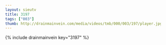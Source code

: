 ```yaml
--- 
layout: sieutv
title: 3197
tags: ["003"]
thumb: http://drainmainvein.com/media/videos/tmb/000/003/197/player.jpg
---
```

{% include drainmainvein key="3197" %} 

